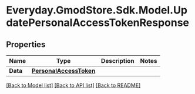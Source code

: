 # Everyday.GmodStore.Sdk.Model.UpdatePersonalAccessTokenResponse

## Properties

Name | Type | Description | Notes
------------ | ------------- | ------------- | -------------
**Data** | [**PersonalAccessToken**](PersonalAccessToken.md) |  | 

[[Back to Model list]](../README.md#documentation-for-models) [[Back to API list]](../README.md#documentation-for-api-endpoints) [[Back to README]](../README.md)

